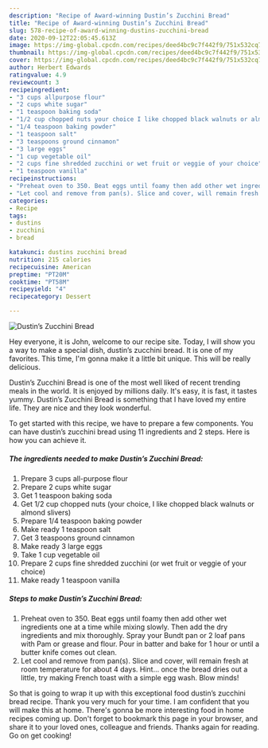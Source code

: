 ```yaml
---
description: "Recipe of Award-winning Dustin’s Zucchini Bread"
title: "Recipe of Award-winning Dustin’s Zucchini Bread"
slug: 578-recipe-of-award-winning-dustins-zucchini-bread
date: 2020-09-12T22:05:45.613Z
image: https://img-global.cpcdn.com/recipes/deed4bc9c7f442f9/751x532cq70/dustins-zucchini-bread-recipe-main-photo.jpg
thumbnail: https://img-global.cpcdn.com/recipes/deed4bc9c7f442f9/751x532cq70/dustins-zucchini-bread-recipe-main-photo.jpg
cover: https://img-global.cpcdn.com/recipes/deed4bc9c7f442f9/751x532cq70/dustins-zucchini-bread-recipe-main-photo.jpg
author: Herbert Edwards
ratingvalue: 4.9
reviewcount: 3
recipeingredient:
- "3 cups allpurpose flour"
- "2 cups white sugar"
- "1 teaspoon baking soda"
- "1/2 cup chopped nuts your choice I like chopped black walnuts or almond slivers"
- "1/4 teaspoon baking powder"
- "1 teaspoon salt"
- "3 teaspoons ground cinnamon"
- "3 large eggs"
- "1 cup vegetable oil"
- "2 cups fine shredded zucchini or wet fruit or veggie of your choice"
- "1 teaspoon vanilla"
recipeinstructions:
- "Preheat oven to 350. Beat eggs until foamy then add other wet ingredients one at a time while mixing slowly. Then add the dry ingredients and mix thoroughly. Spray your Bundt pan or 2 loaf pans with Pam or grease and flour. Pour in batter and bake for 1 hour or until a butter knife comes out clean."
- "Let cool and remove from pan(s). Slice and cover, will remain fresh at room temperature for about 4 days. Hint... once the bread dries out a little, try making French toast with a simple egg wash. Blow minds!"
categories:
- Recipe
tags:
- dustins
- zucchini
- bread

katakunci: dustins zucchini bread 
nutrition: 215 calories
recipecuisine: American
preptime: "PT20M"
cooktime: "PT58M"
recipeyield: "4"
recipecategory: Dessert

---
```



![Dustin’s Zucchini Bread](https://img-global.cpcdn.com/recipes/deed4bc9c7f442f9/751x532cq70/dustins-zucchini-bread-recipe-main-photo.jpg)

Hey everyone, it is John, welcome to our recipe site. Today, I will show you a way to make a special dish, dustin’s zucchini bread. It is one of my favorites. This time, I'm gonna make it a little bit unique. This will be really delicious.

Dustin’s Zucchini Bread is one of the most well liked of recent trending meals in the world. It is enjoyed by millions daily. It's easy, it is fast, it tastes yummy. Dustin’s Zucchini Bread is something that I have loved my entire life. They are nice and they look wonderful.




To get started with this recipe, we have to prepare a few components. You can have dustin’s zucchini bread using 11 ingredients and 2 steps. Here is how you can achieve it.

<!--inarticleads1-->

##### The ingredients needed to make Dustin’s Zucchini Bread:

1. Prepare 3 cups all-purpose flour
1. Prepare 2 cups white sugar
1. Get 1 teaspoon baking soda
1. Get 1/2 cup chopped nuts (your choice, I like chopped black walnuts or almond slivers)
1. Prepare 1/4 teaspoon baking powder
1. Make ready 1 teaspoon salt
1. Get 3 teaspoons ground cinnamon
1. Make ready 3 large eggs
1. Take 1 cup vegetable oil
1. Prepare 2 cups fine shredded zucchini (or wet fruit or veggie of your choice)
1. Make ready 1 teaspoon vanilla




<!--inarticleads2-->

##### Steps to make Dustin’s Zucchini Bread:

1. Preheat oven to 350. Beat eggs until foamy then add other wet ingredients one at a time while mixing slowly. Then add the dry ingredients and mix thoroughly. Spray your Bundt pan or 2 loaf pans with Pam or grease and flour. Pour in batter and bake for 1 hour or until a butter knife comes out clean.
1. Let cool and remove from pan(s). Slice and cover, will remain fresh at room temperature for about 4 days. Hint... once the bread dries out a little, try making French toast with a simple egg wash. Blow minds!




So that is going to wrap it up with this exceptional food dustin’s zucchini bread recipe. Thank you very much for your time. I am confident that you will make this at home. There's gonna be more interesting food in home recipes coming up. Don't forget to bookmark this page in your browser, and share it to your loved ones, colleague and friends. Thanks again for reading. Go on get cooking!
